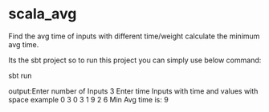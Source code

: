 # scala_avg
Find the avg time of inputs with different time/weight calculate the minimum avg time.

Its the sbt project so to run this project you can simply use below command:

sbt run

output:Enter number of Inputs 
3 
Enter time Inputs with time and values with space example 0 3 
0 3 
1 9 
2 6 
Min Avg time is: 9
